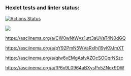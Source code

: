 ### Hexlet tests and linter status:

[![Actions Status](https://github.com/mikiyar/frontend-project-44/workflows/hexlet-check/badge.svg)](https://github.com/mikiyar/frontend-project-44/actions)

<a href="https://codeclimate.com/github/mikiyar/frontend-project-44/maintainability"><img src="https://api.codeclimate.com/v1/badges/6b008949153841f7d817/maintainability" /></a>

https://asciinema.org/a/CW0wNtWvz1utt3aUVaT4N0dGQ

https://asciinema.org/a/pY92PmN5WVaRxIhj19yK9JmXT

https://asciinema.org/a/qlw6vEMgAsIvAZOcSOCqrNSzc

 https://asciinema.org/a/fP6x9L0964aBXysPx5ZNex9DW
 